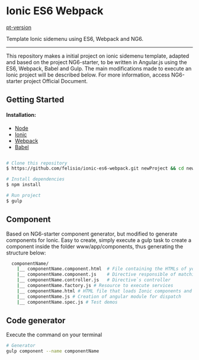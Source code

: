 # Ionic ES6 Webpack

[pt-version](https://github.com/felisio/ionic-es6-webpack/blob/master/README-pt.md)

Template Ionic sidemenu using ES6, Webpack and NG6.

---

This repository makes a initial project on ionic sidemenu template, adapted and based on the project NG6-starter, to be written in Angular.js using the ES6, Webpack, Babel and Gulp.
The main modifications made to execute an Ionic project will be described below. For more information, access NG6-starter project Official Document.


## Getting Started

#### Installation:


+ [Node](https://nodejs.org/en/)
+ [Ionic](http://ionicframework.com/)
+ [Webpack](https://webpack.github.io/)
+ [Babel](https://babeljs.io/)


```sh

# Clone this repository
$ https://github.com/felisio/ionic-es6-webpack.git newProject && cd newProject

# Install dependencies
$ npm install

# Run project
$ gulp
```

## Component

Based on NG6-starter component generator, but modified to generate components for Ionic. Easy to create, simply execute a gulp task to create a component inside the folder www/app/components, thus generating the structure below:

```sh
  componentName/
    |__ componentName.component.html  # File containing the HTMLs of your module.
    |__ componentName.component.js    # Directive responsible of matching `controller` and `view`
    |__ componentName.controller.js   # Directive`s controller
    |__ componentName.factory.js # Resource to execute services
    |__ componentName.html # HTML file that loads Ionic components and of `view` components
    |__ componentName.js # Creation of angular module for dispatch
    |__ componentName.spec.js # Test demos
```

## Code generator

Execute the command on your terminal

```sh
# Generator
gulp component --name componentName
```
